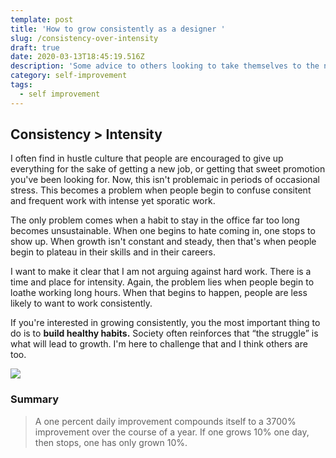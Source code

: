 ```yaml
---
template: post
title: 'How to grow consistently as a designer '
slug: /consistency-over-intensity
draft: true
date: 2020-03-13T18:45:19.516Z
description: 'Some advice to others looking to take themselves to the next level. '
category: self-improvement
tags:
  - self improvement
---
```

## Consistency > Intensity 

I often find in hustle culture that people are encouraged to give up everything for the sake of getting a new job, or getting that sweet promotion you've been looking for.  Now, this isn't problemaic in periods of occasional stress. This becomes a problem when people begin to confuse  consitent and frequent work with intense yet sporatic work. 

The only problem comes when a habit to stay in the office far too long becomes unsustainable. When one begins to hate coming in, one stops to show up. When growth isn't constant and steady, then that's when people begin to plateau in their skills and in their careers. 

I want to make it clear that I am not arguing against hard work. There is a time and place for intensity. Again, the problem lies when people begin to loathe working long hours. When that begins to happen, people are less likely to want to work consistently.

If you're interested in growing consistently, you the most important thing to do is to **build healthy habits.** Society often reinforces that “the struggle” is what will lead to growth. I'm here to challenge that and I think others are too. 

![](/media/twitter.com_mgoldst_status_1036305471928455173.png)

### **Summary** 

> A one percent daily improvement compounds itself to a 3700% improvement over the course of a year. If one grows 10% one day, then stops, one has only grown 10%.